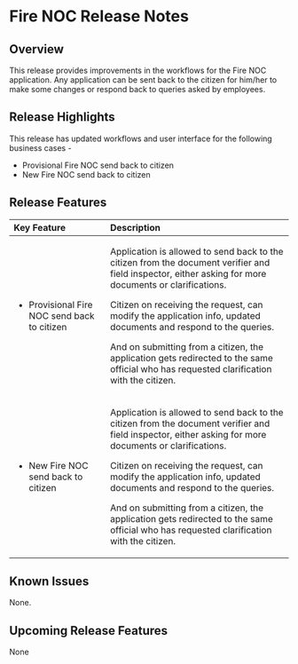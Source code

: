 # Fire NOC Release Notes

## Overview <a id="Overview"></a>

This release provides improvements in the workflows for the Fire NOC application. Any application can be sent back to the citizen for him/her to make some changes or respond back to queries asked by employees.

## Release Highlights <a id="Release-Highlights"></a>

This release has updated workflows and user interface for the following business cases -

* Provisional Fire NOC send back to citizen
* New Fire NOC send back to citizen

## Release Features <a id="Release-Features"></a>

<table>
  <thead>
    <tr>
      <th style="text-align:left"><b>Key Feature</b>
      </th>
      <th style="text-align:left"><b>Description</b>
      </th>
    </tr>
  </thead>
  <tbody>
    <tr>
      <td style="text-align:left">
        <ul>
          <li>Provisional Fire NOC send back to citizen</li>
        </ul>
      </td>
      <td style="text-align:left">
        <p>Application is allowed to send back to the citizen from the document verifier
          and field inspector, either asking for more documents or clarifications.</p>
        <p>Citizen on receiving the request, can modify the application info, updated
          documents and respond to the queries.</p>
        <p>And on submitting from a citizen, the application gets redirected to the
          same official who has requested clarification with the citizen.</p>
      </td>
    </tr>
    <tr>
      <td style="text-align:left">
        <ul>
          <li>New Fire NOC send back to citizen</li>
        </ul>
      </td>
      <td style="text-align:left">
        <p>Application is allowed to send back to the citizen from the document verifier
          and field inspector, either asking for more documents or clarifications.</p>
        <p>Citizen on receiving the request, can modify the application info, updated
          documents and respond to the queries.</p>
        <p>And on submitting from a citizen, the application gets redirected to the
          same official who has requested clarification with the citizen.</p>
      </td>
    </tr>
  </tbody>
</table>

## Known Issues <a id="Known-Issues"></a>

None.

## Upcoming Release Features <a id="Upcoming-Release-Features"></a>

None

